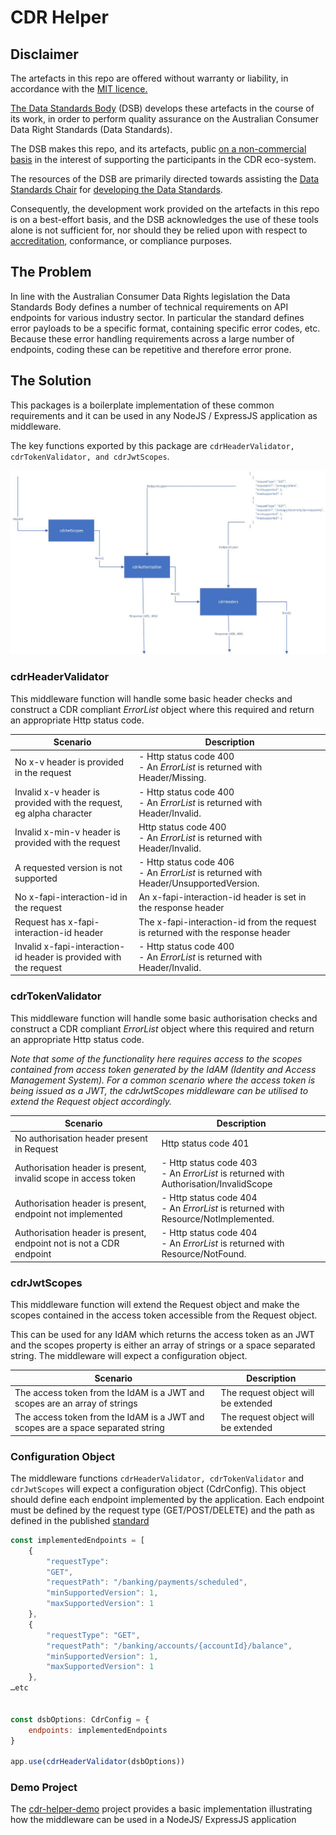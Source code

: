 # CDR Helper

## Disclaimer

The artefacts in this repo are offered without warranty or liability, in accordance with the [MIT licence.](https://github.com/ConsumerDataStandardsAustralia/java-artefacts/blob/master/LICENSE)

[The Data Standards Body](https://www.csiro.au/en/News/News-releases/2018/Data61-appointed-to-Data-Standards-Body-role)
(DSB) develops these artefacts in the course of its work, in order to perform quality assurance on the Australian Consumer Data Right Standards (Data Standards).

The DSB makes this repo, and its artefacts, public [on a non-commercial basis](https://github.com/ConsumerDataStandardsAustralia/java-artefacts/blob/master/LICENSE)
in the interest of supporting the participants in the CDR eco-system.

The resources of the DSB are primarily directed towards assisting the [Data Standards Chair](https://consumerdatastandards.gov.au/about/)
for [developing the Data Standards](https://github.com/ConsumerDataStandardsAustralia/standards).

Consequently, the development work provided on the artefacts in this repo is on a best-effort basis,
and the DSB acknowledges the use of these tools alone is not sufficient for, nor should they be relied upon
with respect to [accreditation](https://www.accc.gov.au/focus-areas/consumer-data-right-cdr-0/cdr-draft-accreditation-guidelines),
conformance, or compliance purposes.

## The Problem

In line with the Australian Consumer Data Rights legislation the Data Standards Body defines a number of technical requirements on API endpoints for various industry sector. In particular the standard defines error payloads to be a specific format, containing specific error codes, etc.
Because these error handling requirements across a large number of endpoints, coding these can be repetitive and therefore error prone.

## The Solution

This packages is a boilerplate implementation of these common requirements and it can be used in any NodeJS / ExpressJS application as middleware.

The key functions exported by this package are `cdrHeaderValidator, cdrTokenValidator, and cdrJwtScopes`.

![Design](/images/MiddleWareDesign.jpg "Middleware pipeline")

### cdrHeaderValidator

This middleware function will handle some basic header checks and construct a CDR compliant *ErrorList* object where this required and return an appropriate Http status code.

| Scenario      | Description |
| ----------- | ----------- |
| No x-v header is provided in the request    | - Http status code 400 </br> - An *ErrorList* is returned with Header/Missing.    |
| Invalid x-v header is provided with the request, eg alpha character   | - Http status code 400 </br> - An *ErrorList* is returned with Header/Invalid. |
| Invalid x-min-v header is provided with the request |  Http status code 400 </br> - An *ErrorList* is returned with Header/Invalid. |
| A requested version is not supported | - Http status code 406 </br> - An *ErrorList* is returned with Header/UnsupportedVersion. |
| No x-fapi-interaction-id  in the request    | An x-fapi-interaction-id header is set in the response header    |
| Request has x-fapi-interaction-id header    | The x-fapi-interaction-id from the request is returned with the response header   |
| Invalid x-fapi-interaction-id header is provided with the request  | - Http status code 400 </br> - An *ErrorList* is returned with Header/Invalid. |

### cdrTokenValidator

This middleware function will handle some basic authorisation checks and construct a CDR compliant *ErrorList* object where this required and return an appropriate Http status code.

*Note that some of the functionality here requires access to the scopes contained from access token generated by the IdAM  (Identity and Access Management System).  For a common scenario where the access token is being issued as a JWT, the cdrJwtScopes middleware can be utilised to extend the Request object accordingly.*

| Scenario      | Description |
| ----------- | ----------- |
| No authorisation header present in Request     | Http status code 401       |
| Authorisation header is present, invalid scope in access token   | - Http status code 403 </br> - An *ErrorList* is returned with Authorisation/InvalidScope |
| Authorisation header is present, endpoint not implemented | - Http status code 404 </br> - An *ErrorList* is returned with Resource/NotImplemented. |
| Authorisation header is present, endpoint not is not a CDR endpoint | - Http status code 404 </br> - An *ErrorList* is returned with Resource/NotFound. |

### cdrJwtScopes

This middleware function will extend the Request object and make the scopes contained in the access token accessible from the Request object.

This can be used for any IdAM which returns the access token as an JWT and the scopes property is either an array of strings or a space separated string.
The middleware will expect a configuration object.

| Scenario      | Description |
| ----------- | ----------- |
| The access token from the IdAM is a JWT and scopes are an array of strings    | The request object will be extended      |
| The access token from the IdAM is a JWT and scopes are a space separated string   |The request object will be extended  |

### Configuration Object

The middleware functions `cdrHeaderValidator, cdrTokenValidator` and `cdrJwtScopes`  will expect a configuration object (CdrConfig). This object should define each endpoint implemented by the application.
Each endpoint must be defined by the request type (GET/POST/DELETE) and the path as defined in the published [standard](https://consumerdatastandardsaustralia.github.io/standards/#introduction)

```javascript
const implementedEndpoints = [
    {
        "requestType": 
        "GET",
        "requestPath": "/banking/payments/scheduled",
        "minSupportedVersion": 1,
        "maxSupportedVersion": 1
    },
    {
        "requestType": "GET",
        "requestPath": "/banking/accounts/{accountId}/balance",
        "minSupportedVersion": 1,
        "maxSupportedVersion": 1
    },
…etc


const dsbOptions: CdrConfig = {
    endpoints: implementedEndpoints
}

app.use(cdrHeaderValidator(dsbOptions))

```

### Demo Project

The [cdr-helper-demo](https://github.com/ConsumerDataStandardsAustralia/cdr-helper-demo) project provides a basic implementation illustrating how the middleware can be used in a NodeJS/ ExpressJS  application

